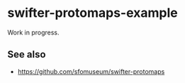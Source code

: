 # swifter-protomaps-example

Work in progress.

## See also

* https://github.com/sfomuseum/swifter-protomaps